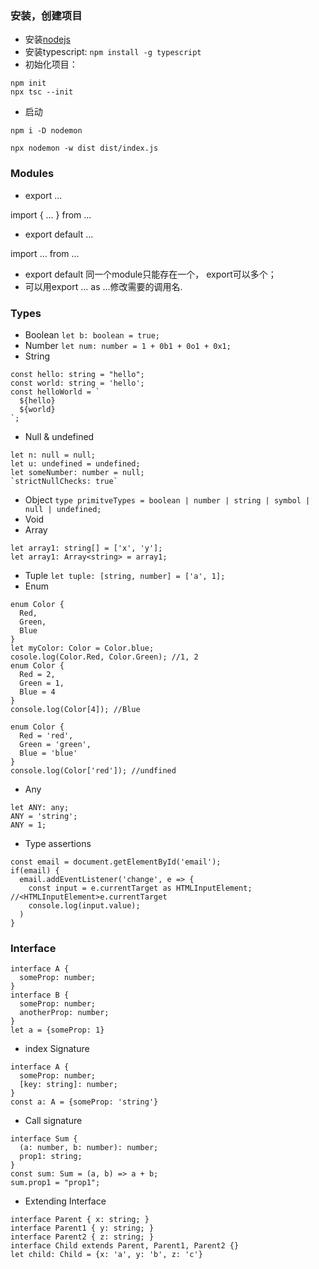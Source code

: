 ### 安装，创建项目
- 安装[nodejs](https://nodejs.org/en/download/)
- 安装typescript: `npm install -g typescript`
- 初始化项目：
```
npm init
npx tsc --init

```

- 启动
```
npm i -D nodemon

npx nodemon -w dist dist/index.js

```

### Modules

- export ...

import { ... } from ...

- export default ...

import ... from ...



- export default 同一个module只能存在一个， export可以多个；
- 可以用export ... as ...修改需要的调用名.


### Types
- Boolean
`let b: boolean = true;`
- Number
`let num: number = 1 + 0b1 + 0o1 + 0x1;`
- String
```
const hello: string = "hello";
const world: string = 'hello';
const helloWorld = `
  ${hello}
  ${world}
`;
```
- Null & undefined
```
let n: null = null;
let u: undefined = undefined;
let someNumber: number = null;
`strictNullChecks: true`
```
- Object
`type primitveTypes = boolean | number | string | symbol | null | undefined;`
- Void
- Array
```
let array1: string[] = ['x', 'y'];
let array1: Array<string> = array1;
```
- Tuple
`let tuple: [string, number] = ['a', 1];`
- Enum

```
enum Color {
  Red,
  Green,
  Blue
}
let myColor: Color = Color.blue;
cosole.log(Color.Red, Color.Green); //1, 2
enum Color {
  Red = 2,
  Green = 1,
  Blue = 4
}
console.log(Color[4]); //Blue

enum Color {
  Red = 'red',
  Green = 'green',
  Blue = 'blue'
}
console.log(Color['red']); //undfined
```
- Any
```
let ANY: any;
ANY = 'string';
ANY = 1;
```
- Type assertions
```
const email = document.getElementById('email');
if(email) {
  email.addEventListener('change', e => {
    const input = e.currentTarget as HTMLInputElement; //<HTMLInputElement>e.currentTarget
    console.log(input.value);
  )
}
```
### Interface
```
interface A {
  someProp: number;
}
interface B {
  someProp: number;
  anotherProp: number;
}
let a = {someProp: 1}
```
- index Signature
```
interface A {
  someProp: number;
  [key: string]: number;
}
const a: A = {someProp: 'string'}
```
- Call signature
```
interface Sum {
  (a: number, b: number): number;
  prop1: string;
}
const sum: Sum = (a, b) => a + b;
sum.prop1 = "prop1";
```
- Extending Interface
```
interface Parent { x: string; }
interface Parent1 { y: string; }
interface Parent2 { z: string; }
interface Child extends Parent, Parent1, Parent2 {}
let child: Child = {x: 'a', y: 'b', z: 'c'}
```


